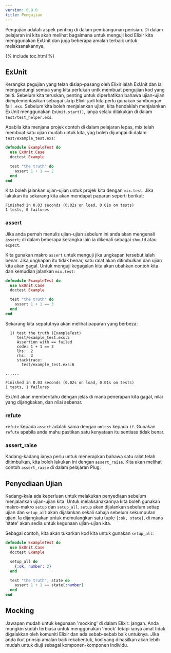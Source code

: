 ```yaml
---
version: 0.9.0
title: Pengujian
---
```


Pengujian adalah aspek penting di dalam pembangunan perisian.  Di dalam pelajaran ini kita akan melihat bagaimana untuk menguji kod Elixir kita menggunakan ExUnit dan juga beberapa amalan terbaik untuk melaksanakannya.

{% include toc.html %}

## ExUnit

Kerangka pegujian yang telah disiap-pasang oleh Elixir ialah ExUnit dan ia mengandungi semua yang kita perlukan untk membuat pengujian kod yang teliti.  Sebelum kita teruskan, penting untuk diperhatikan bahawa ujian-ujian diimplementasikan sebagai skrip Elixir jadi kita perlu gunakan sambungan fail `.exs`.
Sebelum kita boleh menjalankan ujian, kita hendaklah menjalankan ExUnit menggunakan `ExUnit.start()`, ianya selalu dilakukan di dalam `test/test_helper.exs`.

Apabila kita menjana projek contoh di dalam pelajaran lepas, mix telah membuat satu ujian mudah untuk kita, yag boleh dijumpai di dalam `test/example_test.exs`:

```elixir
defmodule ExampleTest do
  use ExUnit.Case
  doctest Example

  test "the truth" do
    assert 1 + 1 == 2
  end
end
```

Kita boleh jalankan ujian-ujian untuk projek kita dengan `mix.test`.  Jika lakukan itu sekarang kita akan mendapat paparan seperti berikut:

```shell
Finished in 0.03 seconds (0.02s on load, 0.01s on tests)
1 tests, 0 failures
```

### assert

Jika anda pernah menulis ujian-ujian sebelum ini anda akan mengenali `assert`; di dalam beberapa kerangka lain ia dikenali sebagai `should` atau `expect`. 

Kita gunakan makro `assert` untuk menguji jika ungkapan tersebut ialah benar.  Jika ungkapan itu tidak benar, satu ralat akan ditimbulkan dan ujian kita akan gagal.  Untuk menguji kegagalan kita akan ubahkan contoh kita dan kemudian jalankan `mix.test`:

```elixir
defmodule ExampleTest do
  use ExUnit.Case
  doctest Example

  test "the truth" do
    assert 1 + 1 == 3
  end
end
```

Sekarang kita sepatutnya akan melihat paparan yang berbeza:

```shell
  1) test the truth (ExampleTest)
     test/example_test.exs:5
     Assertion with == failed
     code: 1 + 1 == 3
     lhs:  2
     rhs:  3
     stacktrace:
       test/example_test.exs:6

......

Finished in 0.03 seconds (0.02s on load, 0.01s on tests)
1 tests, 1 failures
```

ExUnit akan memberitahu dengan jelas di mana penerapan kita gagal, nilai yang dijangkakan, dan nilai sebenar.

### refute

`refute` kepada `assert` adalah sama dengan `unless` kepada `if`.  Gunakan `refute` apabila anda mahu pastikan satu kenyataan itu sentiasa tidak benar.

### assert_raise

Kadang-kadang ianya perlu untuk menerapkan bahawa satu ralat telah ditimbulkan, kita boleh lakukan ini dengan `assert_raise`.  Kita akan melihat contoh `assert_raise` di dalam pelajaran Plug.

## Penyediaan Ujian

Kadang-kala ada keperluan untuk melakukan penyediaan sebelum menjalankan ujian-ujian kita.  Untuk melaksanakannya kita boleh gunakan makro-makro `setup` dan `setup_all`.  `setup` akan dijalankan sebelum setiap ujian dan `setup_all` akan dijalankan sekali sahaja sebelum sekumpulan ujian.  Ia dijangkakan untuk memulangkan satu tuple `{:ok, state}`, di mana 'state' akan sedia untuk kegunaan ujian-ujian kita. 

Sebagai contoh, kita akan tukarkan kod kita untuk gunakan `setup_all`:

```elixir
defmodule ExampleTest do
  use ExUnit.Case
  doctest Example

  setup_all do
    {:ok, number: 2}
  end

  test "the truth", state do
    assert 1 + 1 == state[:number]
  end
end
```

## Mocking

Jawapan mudah untuk kegunaan 'mocking' di dalam Elixir: jangan.  Anda mungkin sudah terbiasa untuk menggunakan 'mock' tetapi ianya amat tidak digalakkan oleh komuniti Elixir dan ada sebab-sebab baik untuknya.  Jika anda ikut prinsip amalan baik rekabentuk, kod yang dihasilkan akan lebih mudah untuk diuji sebagai komponen-komponen individu.

